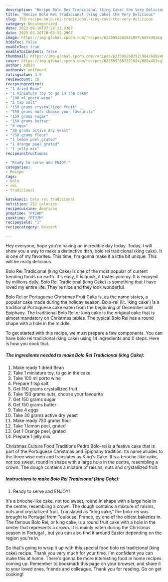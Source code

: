 ```yaml
---
description: "Recipe Bolo Rei Tradicional (king Cake) the Very Delicious"
title: "Recipe Bolo Rei Tradicional (king Cake) the Very Delicious"
slug: 758-recipe-bolo-rei-tradicional-king-cake-the-very-delicious
category: Uncategorized
date: 2022-08-10T07:28:13.936Z
date: 2023-05-20T10:08:52.290Z
image: https://img-global.cpcdn.com/recipes/6235992682921984/680x482cq70/bolo-rei-tradicional-king-cake-recipe-main-photo.jpg
hideToc: false
enableToc: true
enableTocContent: false
thumbnail: https://img-global.cpcdn.com/recipes/6235992682921984/680x482cq70/bolo-rei-tradicional-king-cake-recipe-main-photo.jpg
cover: https://img-global.cpcdn.com/recipes/6235992682921984/680x482cq70/bolo-rei-tradicional-king-cake-recipe-main-photo.jpg
author: Admin
authorAv: notfound
ratingvalue: 3.9
reviewcount: 16
recipeingredient:
- "1 dried Bean"
- "1 miniature toy to go in the cake"
- "100 ml porto wine"
- "1 tsp salt"
- "150 grams crystallized fruit"
- "150 grams nuts choose your favourite"
- "150 grams sugar"
- "150 grams butter"
- "4 eggs"
- "30 grams active dry yeast"
- "750 grams flour"
- "1 lemon peel grated"
- "1 Orange peel grated"
- "1 jelly mix"
recipeinstructions:

- "Ready to serve and ENJOY!"
categories:
- Recipe
tags:
- bolo
- rei
- tradicional

katakunci: bolo rei tradicional 
nutrition: 212 calories
recipecuisine: American
preptime: "PT29M"
cooktime: "PT37M"
recipeyield: "1"
recipecategory: Dessert

---
```



Hey everyone, hope you're having an incredible day today. Today, I will show you a way to make a distinctive dish, bolo rei tradicional (king cake). It is one of my favorites. This time, I'm gonna make it a little bit unique. This will be really delicious.

Bolo Rei Tradicional (king Cake) is one of the most popular of current trending foods on earth. It's easy, it is quick, it tastes yummy. It is enjoyed by millions daily. Bolo Rei Tradicional (king Cake) is something that I have loved my entire life. They're nice and they look wonderful.

Bolo Rei or Portuguese Christmas Fruit Cake is, as the name states, a popular cake made during the holiday season. Bolo-rei (lit. &#39;king cake&#39;) is a traditional Portuguese cake eaten from the beginning of December until Epiphany. The traditional Bolo Rei or king cake is the original cake that is almost mandatory on Christmas tables. The typical Bolo Rei has a round shape with a hole in the middle.


To get started with this recipe, we must prepare a few components. You can have bolo rei tradicional (king cake) using 14 ingredients and 0 steps. Here is how you cook that.

<!--inarticleads1-->

##### The ingredients needed to make Bolo Rei Tradicional (king Cake):

1. Make ready 1 dried Bean
1. Take 1 miniature toy, to go in the cake
1. Take 100 ml porto wine
1. Prepare 1 tsp salt
1. Get 150 grams crystallized fruit
1. Take 150 grams nuts, choose your favourite
1. Get 150 grams sugar
1. Get 150 grams butter
1. Take 4 eggs
1. Take 30 grams active dry yeast
1. Make ready 750 grams flour
1. Take 1 lemon peel, grated
1. Get 1 Orange peel, grated
1. Prepare 1 jelly mix


Christmas Culture Food Traditions Pedro Bolo-rei is a festive cake that is part of the Portuguese Christmas and Epiphany tradition. Its name alludes to the three wise men and translates as King&#39;s Cake. It&#39;s a brioche-like cake, not too sweet, round in shape with a large hole in the centre, resembling a crown. The dough contains a mixture of raisins, nuts and crystallized fruit. 

<!--inarticleads2-->

##### Instructions to make Bolo Rei Tradicional (king Cake):


1. Ready to serve and ENJOY!

It&#39;s a brioche-like cake, not too sweet, round in shape with a large hole in the centre, resembling a crown. The dough contains a mixture of raisins, nuts and crystallized fruit. Translated as &#34;king cake,&#34; the bolo-rei was brought to Portugal from Toulouse, France, by one of the oldest bakeries in. The famous Bolo Rei, or king cake, is a round fruit cake with a hole in the center that represents a crown. It is mainly eaten during the Christmas season in Portugal , but you can also find it around Easter depending on the region you&#39;re in. 

So that's going to wrap it up with this special food bolo rei tradicional (king cake) recipe. Thank you very much for your time. I'm confident you can make this at home. There's gonna be more interesting food in home recipes coming up. Remember to bookmark this page on your browser, and share it to your loved ones, friends and colleague. Thank you for reading. Go on get cooking!
